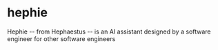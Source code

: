 # hephie
Hephie -- from Hephaestus -- is an AI assistant designed by a software engineer for other software engineers
